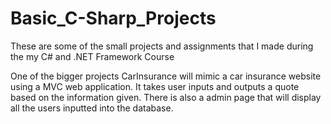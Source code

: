 # Basic_C-Sharp_Projects
 
These are some of the small projects and assignments that I made during the my C# and .NET Framework Course


One of the bigger projects CarInsurance will mimic a car insurance website using a MVC web application. It takes user inputs and outputs a quote based on the information given. There is also a admin page that will display all the users inputted into the database.

